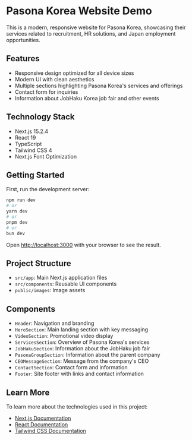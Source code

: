 # Pasona Korea Website Demo

This is a modern, responsive website for Pasona Korea, showcasing their services related to recruitment, HR solutions, and Japan employment opportunities.

## Features

- Responsive design optimized for all device sizes
- Modern UI with clean aesthetics
- Multiple sections highlighting Pasona Korea's services and offerings
- Contact form for inquiries
- Information about JobHaku Korea job fair and other events

## Technology Stack

- Next.js 15.2.4
- React 19
- TypeScript
- Tailwind CSS 4
- Next.js Font Optimization

## Getting Started

First, run the development server:

```bash
npm run dev
# or
yarn dev
# or
pnpm dev
# or
bun dev
```

Open [http://localhost:3000](http://localhost:3000) with your browser to see the result.

## Project Structure

- `src/app`: Main Next.js application files
- `src/components`: Reusable UI components
- `public/images`: Image assets

## Components

- `Header`: Navigation and branding
- `HeroSection`: Main landing section with key messaging
- `VideoSection`: Promotional video display
- `ServicesSection`: Overview of Pasona Korea's services
- `JobHakuSection`: Information about the JobHaku job fair
- `PasonaGroupSection`: Information about the parent company
- `CEOMessageSection`: Message from the company's CEO
- `ContactSection`: Contact form and information
- `Footer`: Site footer with links and contact information

## Learn More

To learn more about the technologies used in this project:

- [Next.js Documentation](https://nextjs.org/docs)
- [React Documentation](https://react.dev/)
- [Tailwind CSS Documentation](https://tailwindcss.com/docs)
